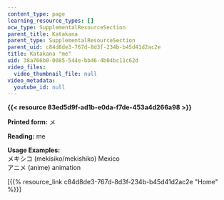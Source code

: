 ```yaml
---
content_type: page
learning_resource_types: []
ocw_type: SupplementalResourceSection
parent_title: Katakana
parent_type: SupplementalResourceSection
parent_uid: c84d8de3-767d-8d3f-234b-b45d41d2ac2e
title: Katakana "me"
uid: 38a766b0-0085-544e-bb46-4b04bc11c62d
video_files:
  video_thumbnail_file: null
video_metadata:
  youtube_id: null
---
```


**{{< resource 83ed5d9f-ad1b-e0da-f7de-453a4d266a98 >}}**

**Printed form:** メ

**Reading:** me

**Usage Examples:**  
メキシコ (mekisiko/mekishiko) Mexico  
アニメ (anime) animation

\[{{% resource_link c84d8de3-767d-8d3f-234b-b45d41d2ac2e "Home" %}}\]